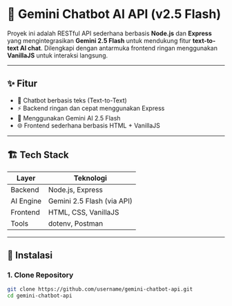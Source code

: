 # 🤖 Gemini Chatbot AI API (v2.5 Flash)

Proyek ini adalah RESTful API sederhana berbasis **Node.js** dan **Express** yang mengintegrasikan **Gemini 2.5 Flash** untuk mendukung fitur **text-to-text AI chat**. Dilengkapi dengan antarmuka frontend ringan menggunakan **VanillaJS** untuk interaksi langsung.

---

## ✨ Fitur

- 💬 Chatbot berbasis teks (Text-to-Text)
- ⚡ Backend ringan dan cepat menggunakan Express
- 🧠 Menggunakan Gemini AI 2.5 Flash
- 🌐 Frontend sederhana berbasis HTML + VanillaJS

---

## 🏗️ Tech Stack

| Layer       | Teknologi               |
|-------------|--------------------------|
| Backend     | Node.js, Express         |
| AI Engine   | Gemini 2.5 Flash (via API) |
| Frontend    | HTML, CSS, VanillaJS     |
| Tools       | dotenv, Postman          |

---

## 🚀 Instalasi

### 1. Clone Repository
```bash
git clone https://github.com/username/gemini-chatbot-api.git
cd gemini-chatbot-api
